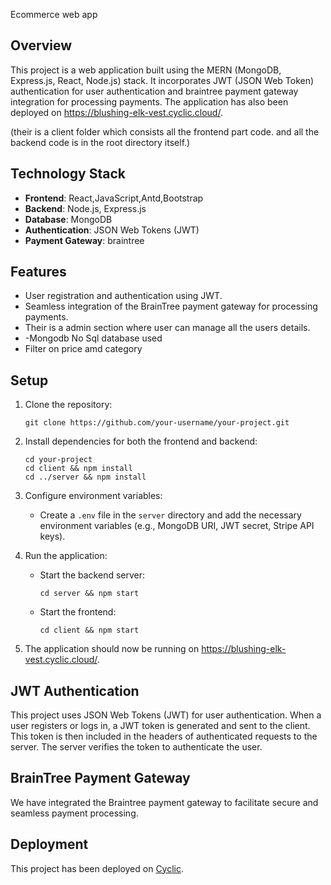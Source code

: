 
Ecommerce web app

## Overview

This project is a web application built using the MERN (MongoDB, Express.js, React, Node.js) stack. It incorporates JWT (JSON Web Token) authentication for user authentication and braintree payment gateway integration for processing payments. The application has also been deployed on https://blushing-elk-vest.cyclic.cloud/.

 (their is a client folder which consists all the frontend part code. and all the backend code is in the root directory itself.)
 

## Technology Stack

- **Frontend**: React,JavaScript,Antd,Bootstrap
- **Backend**: Node.js, Express.js
- **Database**: MongoDB
- **Authentication**: JSON Web Tokens (JWT)
- **Payment Gateway**: braintree

## Features

- User registration and authentication using JWT.
- Seamless integration of the BrainTree payment gateway for processing payments.
- Their is a admin section where user can manage all the users details.
- -Mongodb No Sql database used
- Filter on price amd category


## Setup

1. Clone the repository:

   ```shell
   git clone https://github.com/your-username/your-project.git
   ```

2. Install dependencies for both the frontend and backend:

   ```shell
   cd your-project
   cd client && npm install
   cd ../server && npm install
   ```

3. Configure environment variables:

   - Create a `.env` file in the `server` directory and add the necessary environment variables (e.g., MongoDB URI, JWT secret, Stripe API keys).

4. Run the application:

   - Start the backend server:

     ```shell
     cd server && npm start
     ```

   - Start the frontend:

     ```shell
     cd client && npm start
     ```

5. The application should now be running on https://blushing-elk-vest.cyclic.cloud/.

## JWT Authentication

This project uses JSON Web Tokens (JWT) for user authentication. When a user registers or logs in, a JWT token is generated and sent to the client. This token is then included in the headers of authenticated requests to the server. The server verifies the token to authenticate the user.

## BrainTree Payment Gateway

We have integrated the Braintree payment gateway to facilitate secure and seamless payment processing.

## Deployment

This project has been deployed on [Cyclic](https://blushing-elk-vest.cyclic.cloud/).

